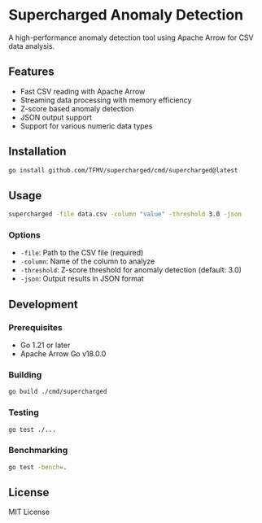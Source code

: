 # Supercharged Anomaly Detection

A high-performance anomaly detection tool using Apache Arrow for CSV data analysis.

## Features

- Fast CSV reading with Apache Arrow
- Streaming data processing with memory efficiency
- Z-score based anomaly detection
- JSON output support
- Support for various numeric data types

## Installation

```bash
go install github.com/TFMV/supercharged/cmd/supercharged@latest
```

## Usage

```bash
supercharged -file data.csv -column "value" -threshold 3.0 -json
```

### Options

- `-file`: Path to the CSV file (required)
- `-column`: Name of the column to analyze
- `-threshold`: Z-score threshold for anomaly detection (default: 3.0)
- `-json`: Output results in JSON format

## Development

### Prerequisites

- Go 1.21 or later
- Apache Arrow Go v18.0.0

### Building

```bash
go build ./cmd/supercharged
```

### Testing

```bash
go test ./...
```

### Benchmarking

```bash
go test -bench=.
```

## License

MIT License

